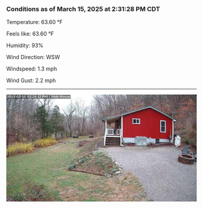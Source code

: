 ### Conditions as of March 15, 2025 at 2:31:28 PM CDT 

Temperature: 63.60 &deg;F

Feels like: 63.60 &deg;F

Humidity: 93%

Wind Direction: WSW

Windspeed: 1.3 mph

Wind Gust: 2.2 mph

---

<img src="./images/latest.jpeg"/>


